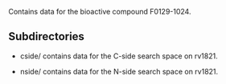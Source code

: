 Contains data for the bioactive compound F0129-1024.

## Subdirectories

- cside/ contains data for the C-side search space on rv1821.

- nside/ contains data for the N-side search space on rv1821.

